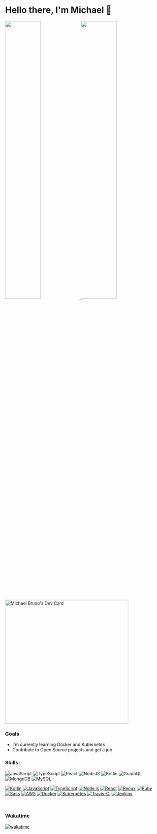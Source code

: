 
# Hello there, I'm Michael 👋

<a href="https://github.com/Brunomike" width="100%">
<img width="48%" src="https://github-readme-stats.vercel.app/api?username=brunomike&show_icons=true&theme=radical"/>
<img width="48%" src="https://github-readme-stats.vercel.app/api/top-langs/?username=brunomike&layout=compact&theme=radical&hide=html,css&langs_count=4"/>
</a>  
<a href="https://app.daily.dev/brunomike254"><img src="https://api.daily.dev/devcards/53b39f6851e3442fb629537b9f809aed.png?r=ncd" width="400" alt="Michael Bruno's Dev Card"/></a>

### Goals
- I'm currently learning Docker and Kubernetes
- Contribute to Open Source projects and get a job


### Skills:

![JavaScript](https://img.shields.io/badge/javascript-%23323330.svg?style=for-the-badge&logo=javascript&logoColor=%23F7DF1E)
![TypeScript](https://img.shields.io/badge/typescript-%23007ACC.svg?style=for-the-badge&logo=typescript&logoColor=white)
![React](https://img.shields.io/badge/react-%2320232a.svg?style=for-the-badge&logo=react&logoColor=%2361DAFB)
![NodeJS](https://img.shields.io/badge/node.js-6DA55F?style=for-the-badge&logo=node.js&logoColor=white)
![Kotlin](https://img.shields.io/badge/kotlin-%230095D5.svg?style=for-the-badge&logo=kotlin&logoColor=white)
![GraphQL](https://img.shields.io/badge/-GraphQL-E10098?style=for-the-badge&logo=graphql&logoColor=white)
![MongoDB](https://img.shields.io/badge/MongoDB-%234ea94b.svg?style=for-the-badge&logo=mongodb&logoColor=white)
![MySQL](https://img.shields.io/badge/mysql-%2300f.svg?style=for-the-badge&logo=mysql&logoColor=white)

<p dir="auto"><a target="_blank" rel="noopener noreferrer" href="https://camo.githubusercontent.com/877e6bf609354712c20a492fe78f5029705ac88cf1a9e49cf0645346522abd1b/68747470733a2f2f696d672e736869656c64732e696f2f62616467652f2d4b6f746c696e2d3030303f266c6f676f3d6b6f746c696e"><img src="https://camo.githubusercontent.com/877e6bf609354712c20a492fe78f5029705ac88cf1a9e49cf0645346522abd1b/68747470733a2f2f696d672e736869656c64732e696f2f62616467652f2d4b6f746c696e2d3030303f266c6f676f3d6b6f746c696e" alt="Kotlin" data-canonical-src="https://img.shields.io/badge/-Kotlin-000?&amp;logo=kotlin" style="max-width: 100%;"></a>
<a target="_blank" rel="noopener noreferrer" href="https://camo.githubusercontent.com/e05eaf8bb60da08c9b55036474c4e1f86a4c9ce6e3360d43cc97335309dba6b0/68747470733a2f2f696d672e736869656c64732e696f2f62616467652f2d4a6176615363726970742d3030303f266c6f676f3d4a617661536372697074"><img src="https://camo.githubusercontent.com/e05eaf8bb60da08c9b55036474c4e1f86a4c9ce6e3360d43cc97335309dba6b0/68747470733a2f2f696d672e736869656c64732e696f2f62616467652f2d4a6176615363726970742d3030303f266c6f676f3d4a617661536372697074" alt="JavaScript" data-canonical-src="https://img.shields.io/badge/-JavaScript-000?&amp;logo=JavaScript" style="max-width: 100%;"></a>
<a target="_blank" rel="noopener noreferrer" href="https://camo.githubusercontent.com/0e2611d64293f3676d77ce51169403831b38612be97ade095abebd1350c1b12a/68747470733a2f2f696d672e736869656c64732e696f2f62616467652f2d547970655363726970742d3030303f266c6f676f3d54797065536372697074"><img src="https://camo.githubusercontent.com/0e2611d64293f3676d77ce51169403831b38612be97ade095abebd1350c1b12a/68747470733a2f2f696d672e736869656c64732e696f2f62616467652f2d547970655363726970742d3030303f266c6f676f3d54797065536372697074" alt="TypeScript" data-canonical-src="https://img.shields.io/badge/-TypeScript-000?&amp;logo=TypeScript" style="max-width: 100%;"></a>
<a target="_blank" rel="noopener noreferrer" href="https://camo.githubusercontent.com/d6d95a97c7a12b221ec18ec01d19b9ee92a42420784a0fb8144011c5a72794b4/68747470733a2f2f696d672e736869656c64732e696f2f62616467652f2d4e6f64652e6a732d3030303f266c6f676f3d6e6f64652e6a73"><img src="https://camo.githubusercontent.com/d6d95a97c7a12b221ec18ec01d19b9ee92a42420784a0fb8144011c5a72794b4/68747470733a2f2f696d672e736869656c64732e696f2f62616467652f2d4e6f64652e6a732d3030303f266c6f676f3d6e6f64652e6a73" alt="Node.js" data-canonical-src="https://img.shields.io/badge/-Node.js-000?&amp;logo=node.js" style="max-width: 100%;"></a>
<a target="_blank" rel="noopener noreferrer" href="https://camo.githubusercontent.com/6424c761a99e4d5a5dba0f726fd292a299dc8e695868dce735863ddd6ec753f3/68747470733a2f2f696d672e736869656c64732e696f2f62616467652f2d52656163742d3030303f266c6f676f3d5265616374"><img src="https://camo.githubusercontent.com/6424c761a99e4d5a5dba0f726fd292a299dc8e695868dce735863ddd6ec753f3/68747470733a2f2f696d672e736869656c64732e696f2f62616467652f2d52656163742d3030303f266c6f676f3d5265616374" alt="React" data-canonical-src="https://img.shields.io/badge/-React-000?&amp;logo=React" style="max-width: 100%;"></a>
<a target="_blank" rel="noopener noreferrer" href="https://camo.githubusercontent.com/3bade05b3237c1614b3d95c322c5b721d4230eff1fe5c6be603bd46441dc4914/68747470733a2f2f696d672e736869656c64732e696f2f62616467652f2d52656475782d3030303f266c6f676f3d5265647578266c6f676f436f6c6f723d373634616263"><img src="https://camo.githubusercontent.com/3bade05b3237c1614b3d95c322c5b721d4230eff1fe5c6be603bd46441dc4914/68747470733a2f2f696d672e736869656c64732e696f2f62616467652f2d52656475782d3030303f266c6f676f3d5265647578266c6f676f436f6c6f723d373634616263" alt="Redux" data-canonical-src="https://img.shields.io/badge/-Redux-000?&amp;logo=Redux&amp;logoColor=764abc" style="max-width: 100%;"></a>
<a target="_blank" rel="noopener noreferrer" href="https://camo.githubusercontent.com/802980e5514ef71f5a58399af8dbbe5b24c513feb28e79ddd6a1369c72167343/68747470733a2f2f696d672e736869656c64732e696f2f62616467652f2d527562792d3030303f266c6f676f3d52756279266c6f676f436f6c6f723d434330303030"><img src="https://camo.githubusercontent.com/802980e5514ef71f5a58399af8dbbe5b24c513feb28e79ddd6a1369c72167343/68747470733a2f2f696d672e736869656c64732e696f2f62616467652f2d527562792d3030303f266c6f676f3d52756279266c6f676f436f6c6f723d434330303030" alt="Ruby" data-canonical-src="https://img.shields.io/badge/-Ruby-000?&amp;logo=Ruby&amp;logoColor=CC0000" style="max-width: 100%;"></a>
<a target="_blank" rel="noopener noreferrer" href="https://camo.githubusercontent.com/404617cc3b075fbc7b1483a9b43d0f6be4aeec1bbd464bf51651c572414009c7/68747470733a2f2f696d672e736869656c64732e696f2f62616467652f2d536173732d3030303f266c6f676f3d53617373"><img src="https://camo.githubusercontent.com/404617cc3b075fbc7b1483a9b43d0f6be4aeec1bbd464bf51651c572414009c7/68747470733a2f2f696d672e736869656c64732e696f2f62616467652f2d536173732d3030303f266c6f676f3d53617373" alt="Sass" data-canonical-src="https://img.shields.io/badge/-Sass-000?&amp;logo=Sass" style="max-width: 100%;"></a>
<a target="_blank" rel="noopener noreferrer" href="https://camo.githubusercontent.com/ca1ee2827d565c2c5567e699f3de6ab1e8522d15fff9a0c765c256786b73f232/68747470733a2f2f696d672e736869656c64732e696f2f62616467652f2d4157532d3030303f266c6f676f3d416d617a6f6e2d415753266c6f676f436f6c6f723d463930"><img src="https://camo.githubusercontent.com/ca1ee2827d565c2c5567e699f3de6ab1e8522d15fff9a0c765c256786b73f232/68747470733a2f2f696d672e736869656c64732e696f2f62616467652f2d4157532d3030303f266c6f676f3d416d617a6f6e2d415753266c6f676f436f6c6f723d463930" alt="AWS" data-canonical-src="https://img.shields.io/badge/-AWS-000?&amp;logo=Amazon-AWS&amp;logoColor=F90" style="max-width: 100%;"></a>
<a target="_blank" rel="noopener noreferrer" href="https://camo.githubusercontent.com/d55267447719050ab5ebca59a39b16b7161fb1231c85105dc7485cb21f4ca449/68747470733a2f2f696d672e736869656c64732e696f2f62616467652f2d446f636b65722d3030303f266c6f676f3d446f636b6572"><img src="https://camo.githubusercontent.com/d55267447719050ab5ebca59a39b16b7161fb1231c85105dc7485cb21f4ca449/68747470733a2f2f696d672e736869656c64732e696f2f62616467652f2d446f636b65722d3030303f266c6f676f3d446f636b6572" alt="Docker" data-canonical-src="https://img.shields.io/badge/-Docker-000?&amp;logo=Docker" style="max-width: 100%;"></a>
<a target="_blank" rel="noopener noreferrer" href="https://camo.githubusercontent.com/e49d83c1933e6b5006ee0b933a7011b344814748ecbed651dd8d547d9b371c6e/68747470733a2f2f696d672e736869656c64732e696f2f62616467652f2d4b756265726e657465732d3030303f266c6f676f3d4b756265726e65746573"><img src="https://camo.githubusercontent.com/e49d83c1933e6b5006ee0b933a7011b344814748ecbed651dd8d547d9b371c6e/68747470733a2f2f696d672e736869656c64732e696f2f62616467652f2d4b756265726e657465732d3030303f266c6f676f3d4b756265726e65746573" alt="Kubernetes" data-canonical-src="https://img.shields.io/badge/-Kubernetes-000?&amp;logo=Kubernetes" style="max-width: 100%;"></a>
<a target="_blank" rel="noopener noreferrer" href="https://camo.githubusercontent.com/efb21b87e20fea420fa2890b7acf4b90f231f6fd937d2188edee738010fe1221/68747470733a2f2f696d672e736869656c64732e696f2f62616467652f2d54726176697343492d3030303f266c6f676f3d5472617669732d4349"><img src="https://camo.githubusercontent.com/efb21b87e20fea420fa2890b7acf4b90f231f6fd937d2188edee738010fe1221/68747470733a2f2f696d672e736869656c64732e696f2f62616467652f2d54726176697343492d3030303f266c6f676f3d5472617669732d4349" alt="Travis-CI" data-canonical-src="https://img.shields.io/badge/-TravisCI-000?&amp;logo=Travis-CI" style="max-width: 100%;"></a>
<a target="_blank" rel="noopener noreferrer" href="https://camo.githubusercontent.com/a4513b94f2fa066cf2d52681b3980d5c577cc7a51986f677c4e8e9c00372b324/68747470733a2f2f696d672e736869656c64732e696f2f62616467652f2d4a656e6b696e732d3030303f266c6f676f3d4a656e6b696e73"><img src="https://camo.githubusercontent.com/a4513b94f2fa066cf2d52681b3980d5c577cc7a51986f677c4e8e9c00372b324/68747470733a2f2f696d672e736869656c64732e696f2f62616467652f2d4a656e6b696e732d3030303f266c6f676f3d4a656e6b696e73" alt="Jenkins" data-canonical-src="https://img.shields.io/badge/-Jenkins-000?&amp;logo=Jenkins" style="max-width: 100%;"></a>
</p>


<br/>

### Wakatime
[![wakatime](https://wakatime.com/badge/user/c7ed77c4-0621-41d2-b1ff-0b35104bb064.svg)](https://wakatime.com/@c7ed77c4-0621-41d2-b1ff-0b35104bb064)

<!-- ### Connect with me:
<a href="[linkedin]">
    <img align="left" width="26px" src="https://cdn.jsdelivr.net/gh/devicons/devicon/icons/linkedin/linkedin-original.svg"  style="padding-right:10px;" >    
</a>
<a href="[twitter]">
    <img align="left" width="26px" src="https://cdn.jsdelivr.net/gh/devicons/devicon/icons/twitter/twitter-original.svg"  style="padding-right:10px;" >    
</a> -->


<br/>

[website]: https://michaelbruno.tech
[twitter]: https://twitter.com/brunomike254
[linkedin]:https://www.linkedin.com/in/brunomike254/


<!---
Brunomike/Brunomike is a ✨ special ✨ repository because its `README.md` (this file) appears on your GitHub profile.
You can click the Preview link to take a look at your changes.
--->
